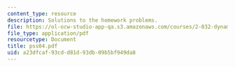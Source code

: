 ```yaml
---
content_type: resource
description: Solutions to the homework problems.
file: https://ol-ocw-studio-app-qa.s3.amazonaws.com/courses/2-032-dynamics-fall-2004/a23dfcaf93cdd81d93db09b5bf949da8_pss04.pdf
file_type: application/pdf
resourcetype: Document
title: pss04.pdf
uid: a23dfcaf-93cd-d81d-93db-09b5bf949da8
---
```

